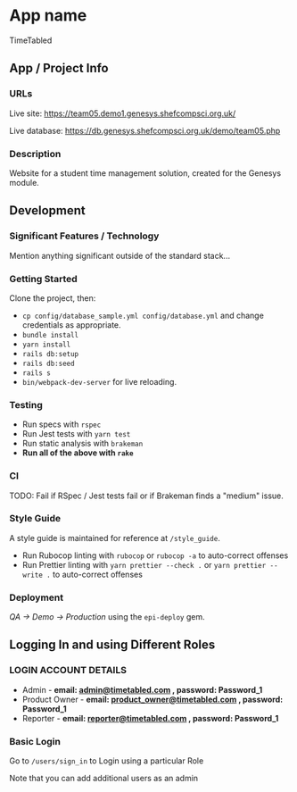 # App name

TimeTabled

## App / Project Info

### URLs

Live site: https://team05.demo1.genesys.shefcompsci.org.uk/

Live database: https://db.genesys.shefcompsci.org.uk/demo/team05.php

### Description

Website for a student time management solution, created for the Genesys module.

## Development

### Significant Features / Technology

Mention anything significant outside of the standard stack...

### Getting Started

Clone the project, then:

- `cp config/database_sample.yml config/database.yml` and change credentials as appropriate.
- `bundle install`
- `yarn install`
- `rails db:setup`
- `rails db:seed`
- `rails s`
- `bin/webpack-dev-server` for live reloading.

### Testing

- Run specs with `rspec`
- Run Jest tests with `yarn test`
- Run static analysis with `brakeman`
- **Run all of the above with `rake`**

### CI

TODO: Fail if RSpec / Jest tests fail or if Brakeman finds a "medium" issue.

### Style Guide

A style guide is maintained for reference at `/style_guide`.

- Run Rubocop linting with `rubocop` or `rubocop -a` to auto-correct offenses
- Run Prettier linting with `yarn prettier --check .` or `yarn prettier --write .` to auto-correct offenses

### Deployment

_QA -> Demo -> Production_ using the `epi-deploy` gem.

## Logging In and using Different Roles

### LOGIN ACCOUNT DETAILS

- Admin - **email: admin@timetabled.com , password: Password_1**
- Product Owner - **email: product_owner@timetabled.com , password: Password_1**
- Reporter - **email: reporter@timetabled.com , password: Password_1**

### Basic Login

Go to `/users/sign_in` to Login using a particular Role

Note that you can add additional users as an admin
